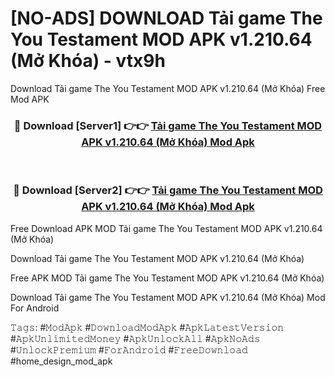 # [NO-ADS] DOWNLOAD Tải game The You Testament MOD APK v1.210.64 (Mở Khóa) - vtx9h
Download Tải game The You Testament MOD APK v1.210.64 (Mở Khóa) Free Mod APK

<div align="center">
<h3>🔴 Download [Server1] 👉👉 <a href="https://apk-comot.site?title=Tải_game_The_You_Testament_MOD_APK_v1.210.64_(Mở_Khóa)">Tải game The You Testament MOD APK v1.210.64 (Mở Khóa) Mod Apk</a></h3><br>

<h3>🔴 Download [Server2] 👉👉 <a href="https://apk-comot.site?title=Tải_game_The_You_Testament_MOD_APK_v1.210.64_(Mở_Khóa)">Tải game The You Testament MOD APK v1.210.64 (Mở Khóa) Mod Apk</a></h3>
</div>


Free Download APK MOD Tải game The You Testament MOD APK v1.210.64 (Mở Khóa)

Download Tải game The You Testament MOD APK v1.210.64 (Mở Khóa) 

Free APK MOD Tải game The You Testament MOD APK v1.210.64 (Mở Khóa) 

Download Tải game The You Testament MOD APK v1.210.64 (Mở Khóa) Mod For Android

𝚃𝚊𝚐𝚜: #𝙼𝚘𝚍𝙰𝚙𝚔 #𝙳𝚘𝚠𝚗𝚕𝚘𝚊𝚍𝙼𝚘𝚍𝙰𝚙𝚔 #𝙰𝚙𝚔𝙻𝚊𝚝𝚎𝚜𝚝𝚅𝚎𝚛𝚜𝚒𝚘𝚗 #𝙰𝚙𝚔𝚄𝚗𝚕𝚒𝚖𝚒𝚝𝚎𝚍𝙼𝚘𝚗𝚎𝚢 #𝙰𝚙𝚔𝚄𝚗𝚕𝚘𝚌𝚔𝙰𝚕𝚕 #𝙰𝚙𝚔𝙽𝚘𝙰𝚍𝚜 #𝚄𝚗𝚕𝚘𝚌𝚔𝙿𝚛𝚎𝚖𝚒𝚞𝚖 #𝙵𝚘𝚛𝙰𝚗𝚍𝚛𝚘𝚒𝚍 #𝙵𝚛𝚎𝚎𝙳𝚘𝚠𝚗𝚕𝚘𝚊𝚍 #home_design_mod_apk